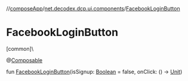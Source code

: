 //[composeApp](../../index.md)/[net.decodex.dcp.ui.components](index.md)/[FacebookLoginButton](-facebook-login-button.md)

# FacebookLoginButton

[common]\

@[Composable](https://developer.android.com/reference/kotlin/androidx/compose/runtime/Composable.html)

fun [FacebookLoginButton](-facebook-login-button.md)(isSignup: [Boolean](https://kotlinlang.org/api/latest/jvm/stdlib/kotlin/-boolean/index.html) = false, onClick: () -&gt; [Unit](https://kotlinlang.org/api/latest/jvm/stdlib/kotlin/-unit/index.html))
